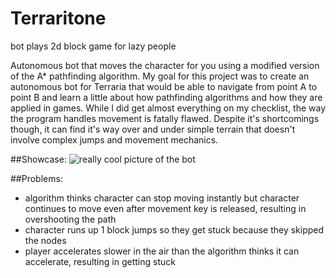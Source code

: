 # Terraritone
bot plays 2d block game for lazy people

Autonomous bot that moves the character for you using a modified version of the A* pathfinding algorithm. My goal for this project was to create an autonomous bot for Terraria that would be able to navigate from point A to point B and learn a little about how pathfinding algorithms and how they are applied in games. While I did get almost everything on my checklist, the way the program handles movement is fatally flawed. Despite it's shortcomings though, it can find it's way over and under simple terrain that doesn't involve complex jumps and movement mechanics.

##Showcase:
![really cool picture of the bot](https://cdn.discordapp.com/attachments/412120754747080714/717801582455947364/terraritone-demo.gif)

##Problems:
* algorithm thinks character can stop moving instantly but character continues to move even after movement key is released, resulting in overshooting the path
* character runs up 1 block jumps so they get stuck because they skipped the nodes
* player accelerates slower in the air than the algorithm thinks it can accelerate, resulting in getting stuck
